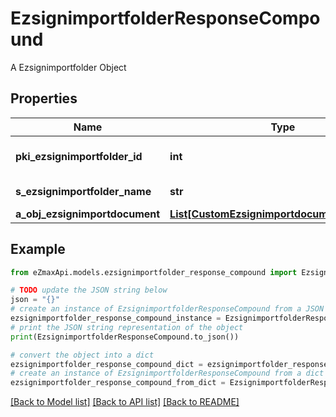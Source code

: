 # EzsignimportfolderResponseCompound

A Ezsignimportfolder Object

## Properties

Name | Type | Description | Notes
------------ | ------------- | ------------- | -------------
**pki_ezsignimportfolder_id** | **int** | The unique ID of the Ezsignimportfolder | 
**s_ezsignimportfolder_name** | **str** | The name of the Ezsignimportfolder | 
**a_obj_ezsignimportdocument** | [**List[CustomEzsignimportdocumentResponse]**](CustomEzsignimportdocumentResponse.md) |  | [optional] 

## Example

```python
from eZmaxApi.models.ezsignimportfolder_response_compound import EzsignimportfolderResponseCompound

# TODO update the JSON string below
json = "{}"
# create an instance of EzsignimportfolderResponseCompound from a JSON string
ezsignimportfolder_response_compound_instance = EzsignimportfolderResponseCompound.from_json(json)
# print the JSON string representation of the object
print(EzsignimportfolderResponseCompound.to_json())

# convert the object into a dict
ezsignimportfolder_response_compound_dict = ezsignimportfolder_response_compound_instance.to_dict()
# create an instance of EzsignimportfolderResponseCompound from a dict
ezsignimportfolder_response_compound_from_dict = EzsignimportfolderResponseCompound.from_dict(ezsignimportfolder_response_compound_dict)
```
[[Back to Model list]](../README.md#documentation-for-models) [[Back to API list]](../README.md#documentation-for-api-endpoints) [[Back to README]](../README.md)


